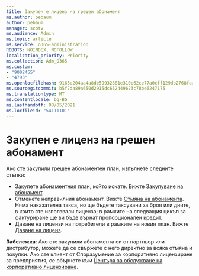 ```yaml
---
title: Закупен е лиценз на грешен абонамент
ms.author: pebaum
author: pebaum
manager: scotv
ms.audience: Admin
ms.topic: article
ms.service: o365-administration
ROBOTS: NOINDEX, NOFOLLOW
localization_priority: Priority
ms.collection: Adm_O365
ms.custom:
- "9002455"
- "4793"
ms.openlocfilehash: 9165e204aa4a8de59932881e310e62ce77a0cff129db2768faa464d4b2391159
ms.sourcegitcommit: b5f7da89a650d2915dc652449623c78be6247175
ms.translationtype: MT
ms.contentlocale: bg-BG
ms.lasthandoff: 08/05/2021
ms.locfileid: "54111101"
---
```

# <a name="purchased-wrong-subscription-license"></a>Закупен е лиценз на грешен абонамент

Ако сте закупили грешен абонаментен план, изпълнете следните стъпки:

- Закупете абонаментния план, който искате. Вижте [Закупуване на абонамент](https://docs.microsoft.com/alchemyinsights/buy-a-subscription-to-office-365-for-business).
- Отменете неправилния абонамент. Вижте [Отмяна на абонамента](https://docs.microsoft.com/alchemyinsights/canceling-your-office-365-subscription).
Няма наказателна такса, но ще бъдете таксувани за броя или дните, в които сте използвали лиценза; в рамките на следващия цикъл за фактуриране ще ви бъде върнат пропорционален кредит.
- Даване на лицензи на потребители в рамките на новия план. Вижте [Даване на лиценз](https://docs.microsoft.com/alchemyinsights/how-to-assign-a-license-to-a-user).

**Забележка**: Ако сте закупили абонамента си от партньор или дистрибутор, можете да се свържете с него директно за всяка отмяна и покупки. Ако сте клиент от Споразумение за корпоративно лицензиране за предприятия, се обърнете към [Центъра за обслужване на корпоративно лицензиране](https://support.microsoft.com/help/4471406/how-to-contact-the-microsoft-volume-licensing-service-center).

